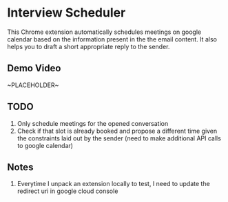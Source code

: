 # Interview Scheduler

This Chrome extension automatically schedules meetings on google calendar based on the information present in the the email content. It also helps you to draft a short appropriate reply to the sender.

## Demo Video

~PLACEHOLDER~

## TODO

1. Only schedule meetings for the opened conversation
2. Check if that slot is already booked and propose a different time given the constraints laid out by the sender (need to make additional API calls to google calendar)

## Notes

1. Everytime I unpack an extension locally to test, I need to update the redirect uri in google cloud console
